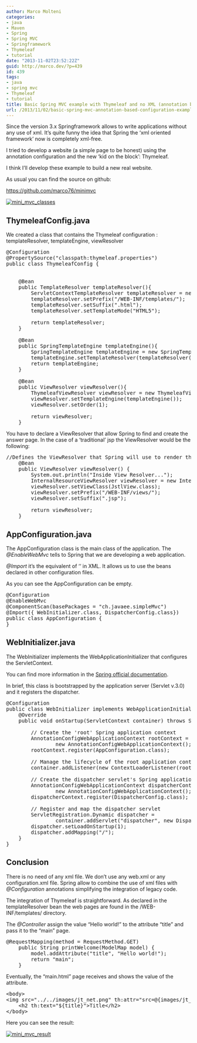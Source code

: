 ```yaml
---
author: Marco Molteni
categories:
- java
- Maven
- Spring
- Spring MVC
- Springframework
- Thymeleaf
- tutorial
date: "2013-11-02T23:52:22Z"
guid: http://marco.dev/?p=439
id: 439
tags:
- java
- spring mvc
- Thymeleaf
- tutorial
title: Basic Spring MVC example with Thymeleaf and no XML (annotation based configuration)
url: /2013/11/02/basic-spring-mvc-annotation-based-configuration-example-with-thymeleaf-and-no-xml/
---
```

Since the version 3.x Springframework allows to write applications without any use of xml. It&#8217;s quite funny the idea that Spring the &#8216;xml oriented framework&#8217; now is completely xml-free. 

I tried to develop a website (a simple page to be honest) using the annotation configuration and the new &#8216;kid on the block&#8217;: Thymeleaf.
  
I think I&#8217;ll develop these example to build a new real website. 

As usual you can find the source on github:
  
<https://github.com/marco76/minimvc>

[<img src="https://i1.wp.com/marco.dev/wp-content/uploads/2013/11/mini_mvc_classes.png?resize=222%2C300" alt="mini_mvc_classes" class="alignnone size-medium wp-image-446" data-recalc-dims="1" />](https://i1.wp.com/marco.dev/wp-content/uploads/2013/11/mini_mvc_classes.png)

## ThymeleafConfig.java

We created a class that contains the Thymeleaf configuration : templateResolver, templateEngine, viewResolver

<pre class="brush: java; title: ; notranslate" title="">@Configuration
@PropertySource("classpath:thymeleaf.properties")
public class ThymeleafConfig {


    @Bean
    public TemplateResolver templateResolver(){
        ServletContextTemplateResolver templateResolver = new ServletContextTemplateResolver();
        templateResolver.setPrefix("/WEB-INF/templates/");
        templateResolver.setSuffix(".html");
        templateResolver.setTemplateMode("HTML5");

        return templateResolver;
    }

    @Bean
    public SpringTemplateEngine templateEngine(){
        SpringTemplateEngine templateEngine = new SpringTemplateEngine();
        templateEngine.setTemplateResolver(templateResolver());
        return templateEngine;
    }

    @Bean
    public ViewResolver viewResolver(){
        ThymeleafViewResolver viewResolver = new ThymeleafViewResolver() ;
        viewResolver.setTemplateEngine(templateEngine());
        viewResolver.setOrder(1);

        return viewResolver;
    }
</pre>

You have to declare a ViewResolver that allow Spring to find and create the answer page. In the case of a &#8216;traditional&#8217; jsp the ViewResolver would be the following:

<pre class="brush: java; title: ; notranslate" title="">//Defines the ViewResolver that Spring will use to render the views.
    @Bean
    public ViewResolver viewResolver() {
        System.out.println("Inside View Resolver...");
        InternalResourceViewResolver viewResolver = new InternalResourceViewResolver();
        viewResolver.setViewClass(JstlView.class);
        viewResolver.setPrefix("/WEB-INF/views/");
        viewResolver.setSuffix(".jsp");

        return viewResolver;
    }
</pre>

## AppConfiguration.java

The AppConfiguration class is the main class of the application. The _@EnableWebMvc_ tells to Spring that we are developing a web application. 

_@Import_ it&#8217;s the equivalent of &#8216;<import resource= ... >&#8216; in XML. It allows us to use the beans declared in other configuration files.
  
As you can see the AppConfiguration can be empty. 

<pre class="brush: java; title: ; notranslate" title="">@Configuration
@EnableWebMvc
@ComponentScan(basePackages = "ch.javaee.simpleMvc")
@Import({ WebInitializer.class, DispatcherConfig.class})
public class AppConfiguration {
}
</pre>

## WebInitializer.java

The WebInitializer implements the WebApplicationInitializer that configures the ServletContext.
  
You can find more information in the [Spring official documentation](http://docs.spring.io/spring/docs/3.1.x/javadoc-api/org/springframework/web/WebApplicationInitializer.html).
  
In brief, this class is bootstrapped by the application server (Servlet v.3.0) and it registers the dispatcher. 

<pre class="brush: java; title: ; notranslate" title="">@Configuration
public class WebInitializer implements WebApplicationInitializer {
    @Override
    public void onStartup(ServletContext container) throws ServletException {
        
        // Create the 'root' Spring application context
        AnnotationConfigWebApplicationContext rootContext =
                new AnnotationConfigWebApplicationContext();
        rootContext.register(AppConfiguration.class);

        // Manage the lifecycle of the root application context
        container.addListener(new ContextLoaderListener(rootContext));

        // Create the dispatcher servlet's Spring application context
        AnnotationConfigWebApplicationContext dispatcherContext =
                new AnnotationConfigWebApplicationContext();
        dispatcherContext.register(DispatcherConfig.class);

        // Register and map the dispatcher servlet
        ServletRegistration.Dynamic dispatcher =
                container.addServlet("dispatcher", new DispatcherServlet(dispatcherContext));
        dispatcher.setLoadOnStartup(1);
        dispatcher.addMapping("/");
    }
}
</pre>

## Conclusion

There is no need of any xml file. We don&#8217;t use any web.xml or any configuration.xml file. Spring allow to combine the use of xml files with _@Configuration_ annotations simplifying the integration of legacy code.
  
The integration of Thymeleaf is straightforward. As declared in the templateResolver bean the web pages are found in the /WEB-INF/templates/ directory.
  
The _@Controller_ assign the value &#8220;Hello world!&#8221; to the attribute &#8220;title&#8221; and pass it to the &#8220;main&#8221; page.

<pre class="brush: java; title: ; notranslate" title="">@RequestMapping(method = RequestMethod.GET)
	public String printWelcome(ModelMap model) {
		model.addAttribute("title", "Hello world!");
		return "main";
	}
</pre>

Eventually, the &#8220;main.html&#8221; page receives and shows the value of the attribute.

<pre class="brush: xml; title: ; notranslate" title="">&lt;body&gt;
&lt;img src="../../images/jt_net.png" th:attr="src=@{images/jt_net.png}"/&gt;
    &lt;h2 th:text="${title}"&gt;Title&lt;/h2&gt;
&lt;/body&gt;
</pre></p> 

Here you can see the result:
  
[<img src="https://i1.wp.com/marco.dev/wp-content/uploads/2013/11/mini_mvc_result.png?resize=300%2C110" alt="mini_mvc_result" class="alignnone size-medium wp-image-445" data-recalc-dims="1" />](https://i1.wp.com/marco.dev/wp-content/uploads/2013/11/mini_mvc_result.png)